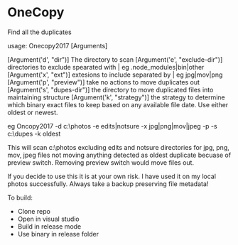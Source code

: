 # OneCopy
Find all the duplicates

usage:
Onecopy2017 [Arguments]

[Argument('d', "dir")] The directory to scan
[Argument('e', "exclude-dir")]  directories to exclude spearated with |  eg  .node_modules|bin|other
[Argument('x', "ext")] extesions to include separated by |  eg jpg|mov|png
[Argument('p', "preview")] take no actions to move duplicates out
[Argument('s', "dupes-dir")]  the directory to move duplicated files into maintaining structure
[Argument('k', "strategy")] the strategy to determine which binary exact files to keep based on any available file date. Use either oldest or newest.

eg Oncopy2017 -d c:\photos -e edits|notsure -x jpg|png|mov|jpeg -p -s c:\dupes -k oldest

This will scan c:\photos excluding edits and notsure directories for jpg, png, mov, jpeg files not moving anything detected as oldest duplicate becuase of preview switch. Removing preview switch would move files out.

If you decide to use this it is at your own risk. I have used it on my local photos successfully. Always take a backup preserving file metadata!

To build:
 - Clone repo
 - Open in visual studio
 - Build in release mode
 - Use binary in release folder